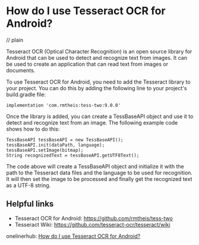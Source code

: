 # How do I use Tesseract OCR for Android?
// plain

Tesseract OCR (Optical Character Recognition) is an open source library for Android that can be used to detect and recognize text from images. It can be used to create an application that can read text from images or documents.

To use Tesseract OCR for Android, you need to add the Tesseract library to your project. You can do this by adding the following line to your project's build.gradle file:

```
implementation 'com.rmtheis:tess-two:9.0.0'
```

Once the library is added, you can create a TessBaseAPI object and use it to detect and recognize text from an image. The following example code shows how to do this:

```
TessBaseAPI tessBaseAPI = new TessBaseAPI();
tessBaseAPI.init(dataPath, language);
tessBaseAPI.setImage(bitmap);
String recognizedText = tessBaseAPI.getUTF8Text();
```

The code above will create a TessBaseAPI object and initialize it with the path to the Tesseract data files and the language to be used for recognition. It will then set the image to be processed and finally get the recognized text as a UTF-8 string.

## Helpful links
- Tesseract OCR for Android: https://github.com/rmtheis/tess-two
- Tesseract Wiki: https://github.com/tesseract-ocr/tesseract/wiki

onelinerhub: [How do I use Tesseract OCR for Android?](https://onelinerhub.com/tesseract-ocr/how-do-i-use-tesseract-ocr-for-android)